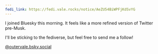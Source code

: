 ```yaml
---
fedi_link: https://fedi.vale.rocks/notice/AeZU54BiWPFjKdSvYG
---
```


I joined Bluesky this morning. It feels like a more refined version of Twitter pre-Musk.

I'll be sticking to the fediverse, but feel free to send me a follow!

[@outervale.bsky.social](https://bsky.app/profile/outervale.bsky.social)
